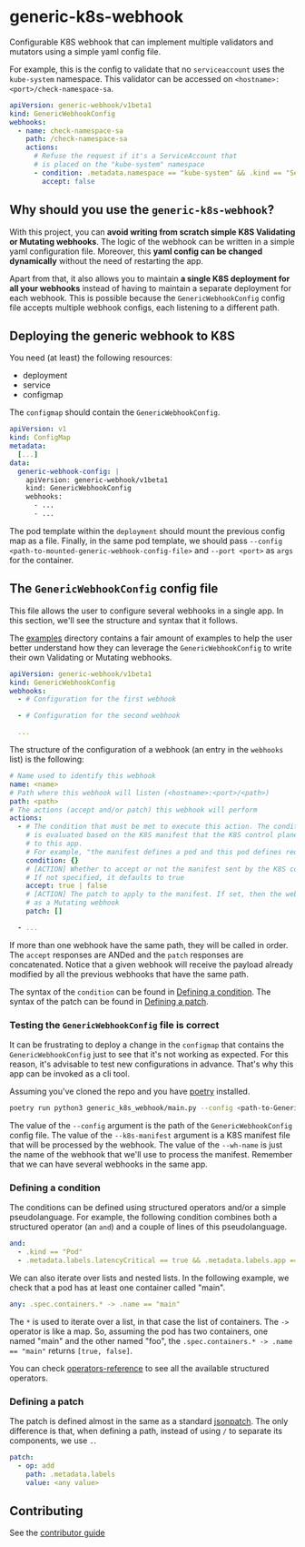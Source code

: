 # generic-k8s-webhook

Configurable K8S webhook that can implement multiple validators and mutators using a simple yaml config file.

For example, this is the config to validate that no `serviceaccount` uses the `kube-system` namespace. This validator can be accessed on `<hostname>:<port>/check-namespace-sa`.

```yaml
apiVersion: generic-webhook/v1beta1
kind: GenericWebhookConfig
webhooks:
  - name: check-namespace-sa
    path: /check-namespace-sa
    actions:
      # Refuse the request if it's a ServiceAccount that
      # is placed on the "kube-system" namespace
      - condition: .metadata.namespace == "kube-system" && .kind == "ServiceAccount"
        accept: false
```

## Why should you use the `generic-k8s-webhook`?

With this project, you can **avoid writing from scratch simple K8S Validating or Mutating webhooks**. The logic of the webhook can be written in a simple yaml configuration file. Moreover, this **yaml config can be changed dynamically** without the need of restarting the app.

Apart from that, it also allows you to maintain **a single K8S deployment for all your webhooks** instead of having to maintain a separate deployment for each webhook. This is possible because the `GenericWebhookConfig` config file accepts multiple webhook configs, each listening to a different path.

## Deploying the generic webhook to K8S

You need (at least) the following resources:

- deployment
- service
- configmap

The `configmap` should contain the `GenericWebhookConfig`.

```yaml
apiVersion: v1
kind: ConfigMap
metadata:
  [...]
data:
  generic-webhook-config: |
    apiVersion: generic-webhook/v1beta1
    kind: GenericWebhookConfig
    webhooks:
      - ...
      - ...
```

The pod template within the `deployment` should mount the previous config map as a file. Finally, in the same pod template, we should pass `--config <path-to-mounted-generic-webhook-config-file>` and `--port <port>` as `args` for the container.

## The `GenericWebhookConfig` config file

This file allows the user to configure several webhooks in a single app. In this section, we'll see the structure and syntax that it follows.

The [examples](./examples/) directory contains a fair amount of examples to help the user better understand how they can leverage the `GenericWebhookConfig` to write their own Validating or Mutating webhooks.

```yaml
apiVersion: generic-webhook/v1beta1
kind: GenericWebhookConfig
webhooks:
  - # Configuration for the first webhook

  - # Configuration for the second webhook

  ...
```

The structure of the configuration of a webhook (an entry in the `webhooks` list) is the following:

```yaml
# Name used to identify this webhook
name: <name>
# Path where this webhook will listen (<hostname>:<port>/<path>)
path: <path>
# The actions (accept and/or patch) this webhook will perform
actions:
  - # The condition that must be met to execute this action. The condition
    # is evaluated based on the K8S manifest that the K8S control plane sends
    # to this app.
    # For example, "the manifest defines a pod and this pod defines request.cpu"
    condition: {}
    # [ACTION] Whether to accept or not the manifest sent by the K8S control plane
    # If not specified, it defaults to true
    accept: true | false
    # [ACTION] The patch to apply to the manifest. If set, then the webhook behaves
    # as a Mutating webhook
    patch: []

  - ...

```

If more than one webhook have the same path, they will be called in order. The `accept` responses are ANDed and the `patch` responses are concatenated. Notice that a given webhook will receive the payload already modified by all the previous webhooks that have the same path.

The syntax of the `condition` can be found in [Defining a condition](#defining-a-condition). The syntax of the patch can be found in [Defining a patch](#defining-a-patch).

### Testing the `GenericWebhookConfig` file is correct

It can be frustrating to deploy a change in the `configmap` that contains the `GenericWebhookConfig` just to see that it's not working as expected. For this reason, it's advisable to test new configurations in advance. That's why this app can be invoked as a cli tool.

Assuming you've cloned the repo and you have [poetry](https://python-poetry.org/docs/) installed.

```bash
poetry run python3 generic_k8s_webhook/main.py --config <path-to-GenericWebhookConfig-file> cli --k8s-manifest <k8s-manifest-to-analise> --wh-name <webhook-to-use>
```

The value of the `--config` argument is the path of the `GenericWebhookConfig` config file. The value of the `--k8s-manifest` argument is a K8S manifest file that will be processed by the webhook. The value of the `--wh-name` is just the name of the webhook that we'll use to process the manifest. Remember that we can have several webhooks in the same app.

### Defining a condition

The conditions can be defined using structured operators and/or a simple pseudolanguage. For example, the following condition combines both a structured operator (an `and`) and a couple of lines of this pseudolanguage.

```yaml
and:
  - .kind == "Pod"
  - .metadata.labels.latencyCritical == true && .metadata.labels.app == "backend"
```

We can also iterate over lists and nested lists. In the following example, we check that a pod has at least one container called "main".

```yaml
any: .spec.containers.* -> .name == "main"
```

The `*` is used to iterate over a list, in that case the list of containers. The `->` operator is like a map. So, assuming the pod has two containers, one named "main" and the other named "foo", the `.spec.containers.* -> .name == "main"` returns `[true, false]`.

You can check [operators-reference](./docs/operators-reference.md) to see all the available structured operators.

### Defining a patch

The patch is defined almost in the same as a standard [jsonpatch](https://jsonpatch.com/). The only difference is that, when defining a path, instead of using `/` to separate its components, we use `.`.

```yaml
patch:
  - op: add
    path: .metadata.labels
    value: <any value>
```

## Contributing

See the [contributor guide](./docs/contributor-guide.md)
